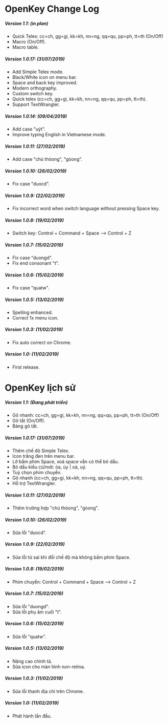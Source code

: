 # OpenKey Change Log

##### Version 1.1: (in plan)
- Quick Telex: cc=ch, gg=gi, kk=kh, nn=ng, qq=qu, pp=ph, tt=th (On/Off)
- Macro (On/Off).
- Macro table.

##### Version 1.0.17: (31/07/2019)
- Add Simple Telex mode.
- Black/White icon on menu bar.
- Space and back key improved.
- Modern orthography.
- Custom switch key.
- Quick telex (cc=ch, gg=gi, kk=kh, nn=ng, qq=qu, pp=ph, tt=th).
- Support TextWrangler.

##### Version 1.0.14: (09/04/2019)
- Add case "uýt".
- Improve typing English in Vietnamese mode.

##### Version 1.0.11: (27/02/2019)
- Add case "chú thòong", "gòong".

##### Version 1.0.10: (26/02/2019)
- Fix case "duocd".

##### Version 1.0.9: (22/02/2019)
- Fix incorrect word when switch language without pressing Space key.

##### Version 1.0.8: (19/02/2019)
- Switch key: Control + Command + Space  --> Control + Z

##### Version 1.0.7: (15/02/2019)
- Fix case "duongd".
- Fix end consonant "t".

##### Version 1.0.6: (15/02/2019)
- Fix case "quatw".

##### Version 1.0.5: (13/02/2019)
- Spelling enhanced.
- Correct 1x menu icon.

##### Version 1.0.3: (11/02/2019)
- Fix auto correct on Chrome.

##### Version 1.0: (11/02/2019)
- First release.



# OpenKey lịch sử

##### Version 1.1: (Đang phát triển)
- Gõ nhanh: cc=ch, gg=gi, kk=kh, nn=ng, qq=qu, pp=ph, tt=th (On/Off)
- Gõ tắt (On/Off).
- Bảng gõ tắt.

##### Version 1.0.17: (31/07/2019)
- Thêm chế độ Simple Telex.
- Icon trắng đen trên menu bar.
- Lỡ bấm phím Space, xoá space vẫn có thể bỏ dấu.
- Bỏ dấu kiểu cũ/mới: òa, úy | oà, uý.
- Tuỳ chọn phím chuyển.
- Gõ nhanh (cc=ch, gg=gi, kk=kh, nn=ng, qq=qu, pp=ph, tt=th).
- Hỗ trợ TextWrangler.

##### Version 1.0.11: (27/02/2019)
- Thêm trường hợp "chú thòong", "gòong".

##### Version 1.0.10: (26/02/2019)
- Sửa lỗi "duocd".

##### Version 1.0.9: (22/02/2019)
- Sửa lỗi từ sai khi đổi chế độ mà không bấm phím Space.

##### Version 1.0.8: (19/02/2019)
- Phím chuyển: Control + Command + Space  --> Control + Z

##### Version 1.0.7: (15/02/2019)
- Sửa lỗi "duongd".
- Sửa lỗi phụ âm cuối "t".

##### Version 1.0.6: (15/02/2019)
- Sửa lỗi "quatw".

##### Version 1.0.5: (13/02/2019)
- Nâng cao chính tả.
- Sửa icon cho màn hình non-retina.

##### Version 1.0.3: (11/02/2019)
- Sửa lỗi thanh địa chỉ trên Chrome.

##### Version 1.0: (11/02/2019)
- Phát hành lần đầu.